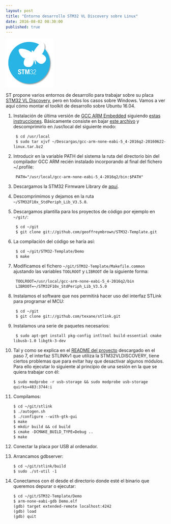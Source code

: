 ```yaml
---
layout: post
title: "Entorno desarrollo STM32 VL Discovery sobre Linux"
date: 2016-08-02 08:30:00
published: true
---
```


![PiGRRL-2](/images/posts/stm32.png)

ST propone varios entornos de desarrollo para trabajar sobre su placa [STM32 VL Discovery](http://www.st.com/content/st_com/en/products/evaluation-tools/product-evaluation-tools/mcu-eval-tools/stm32-mcu-eval-tools/stm32-mcu-discovery-kits/stm32vldiscovery.html), pero en todos los casos sobre Windows. Vamos a ver aquí cómo montar el toolkit de desarrollo sobre Ubuntu 16.04.

1. Instalación de última versión de [GCC ARM Embedded](https://launchpad.net/gcc-arm-embedded) siguiendo [estas instrucciones](http://gnuarmeclipse.livius.net/blog/toolchain-install/#GNULinux). Básicamente consiste en bajar [este archivo](https://launchpad.net/gcc-arm-embedded/5.0/5-2016-q2-update/+download/gcc-arm-none-eabi-5_4-2016q2-20160622-linux.tar.bz2) y descomprimirlo en /usr/local del siguiente modo:

        $ cd /usr/local
        $ sudo tar xjvf ~/Descargas/gcc-arm-none-eabi-5_4-2016q2-20160622-linux.tar.bz2

2. Introducir en la variable PATH del sistema la ruta del directorio bin del compilador GCC ARM recién instalado incorporando al final del fichero ~/.profile:

        PATH="/usr/local/gcc-arm-none-eabi-5_4-2016q2/bin:$PATH"

3. Descargamos la STM32 Firmware Library de [aquí](https://my.st.com/content/my_st_com/en/products/embedded-software/mcus-embedded-software/stm32-embedded-software/stm32-standard-peripheral-libraries/stsw-stm32054.license%3d1469811720442.html).

4. Descomprimimos y dejamos en la ruta `~/STM32F10x_StdPeriph_Lib_V3.5.0`.

5. Descargamos plantilla para los proyectos de código por ejemplo en `~/git/`:

        $ cd ~/git
        $ git clone git://github.com/geoffreymbrown/STM32-Template.git

6. La compilación del código se haría así:

        $ cd ~/git/STM32-Template/Demo
        $ make

7. Modificamos el fichero `~/git/STM32-Template/Makefile.common` ajustando las variables `TOOLROOT` y `LIBROOT` de la siguiente forma:

        TOOLROOT=/usr/local/gcc-arm-none-eabi-5_4-2016q2/bin
        LIBROOT=~/STM32F10x_StdPeriph_Lib_V3.5.0

8. Instalamos el software que nos permitirá hacer uso del interfaz STLink para programar el MCU:

        $ cd ~/git
        $ git clone git://github.com/texane/stlink.git

9. Instalamos una serie de paquetes necesarios:

        $ sudo apt-get install pkg-config intltool build-essential cmake libusb-1.0 libgtk-3-dev

10. Tal y como se explica en el [README del proyecto](https://github.com/texane/stlink) descargado en el paso 7, el interfaz STLINKv1 que utiliza la STM32VLDISCOVERY, tiene ciertos problemas que para evitar hay que desactivar algunos módulos. Para ello ejecutar lo siguiente al principio de una sesión en la que se quiera trabajar con él:

        $ sudo modprobe -r usb-storage && sudo modprobe usb-storage quirks=483:3744:i

11. Compilamos:

        $ cd ~/git/stlink
        $ ./autogen.sh
        $ ./configure --with-gtk-gui
        $ make
        $ mkdir build && cd build
        $ cmake -DCMAKE_BUILD_TYPE=Debug ..
        $ make

12. Conectar la placa por USB al ordenador.

13. Arrancamos gdbserver:

        $ cd ~/git/stlink/build
        $ sudo ./st-util -1

14. Conectamos con él desde el directorio donde esté el binario que queremos depurar o ejecutar:

        $ cd ~/git/STM32-Template/Demo
        $ arm-none-eabi-gdb Demo.elf
        (gdb) target extended-remote localhost:4242
        (gdb) load
        (gdb) quit
